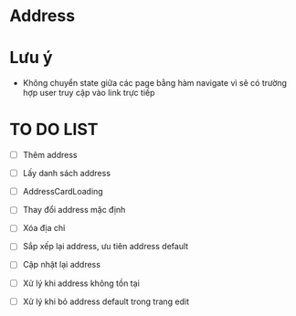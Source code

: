 # Address

# Lưu ý

- Không chuyển state giữa các page bằng hàm navigate vì sẽ có trường hợp user truy cập vào link trực tiếp

# TO DO LIST

- [ ] Thêm address

- [ ] Lấy danh sách address

- [ ] AddressCardLoading

- [ ] Thay đổi address mặc định

- [ ] Xóa địa chỉ

- [ ] Sắp xếp lại address, ưu tiên address default

- [ ] Cập nhật lại address

- [ ] Xử lý khi address không tồn tại

- [ ] Xử lý khi bỏ address default trong trang edit



